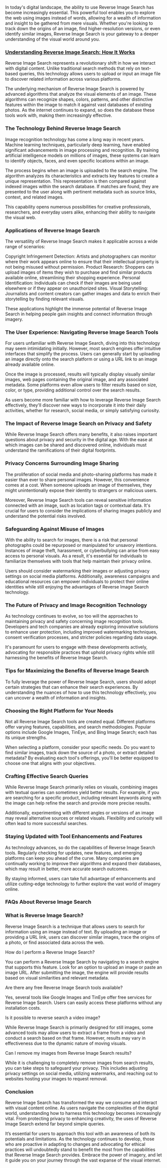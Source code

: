 In today's digital landscape, the ability to use Reverse Image Search has become increasingly essential. This powerful tool enables you to explore the web using images instead of words, allowing for a wealth of information and insight to be gathered from mere visuals. Whether you're looking to track down the origins of an image, find higher-resolution versions, or even identify similar images, Reverse Image Search is your gateway to a deeper understanding of the visual world around you.

<h3><a href="https://getallnow.online/i/ea2dd23">Understanding Reverse Image Search: How It Works</a></h3>

Reverse Image Search represents a revolutionary shift in how we interact with digital content. Unlike traditional search methods that rely on text-based queries, this technology allows users to upload or input an image file to discover related information across various platforms.

The underlying mechanism of Reverse Image Search is powered by advanced algorithms that analyze the visual elements of an image. These algorithms can recognize shapes, colors, patterns, and other distinctive features within the image to match it against vast databases of existing photos. As the internet continues to expand, so does the database these tools work with, making them increasingly effective.

<h3>The Technology Behind Reverse Image Search</h3>

Image recognition technology has come a long way in recent years. Machine learning techniques, particularly deep learning, have enabled significant advancements in image processing and recognition. By training artificial intelligence models on millions of images, these systems can learn to identify objects, faces, and even specific locations within an image.

The process begins when an image is uploaded to the search engine. The algorithm analyzes its characteristics and extracts key features to create a unique representation. This representation is then compared against indexed images within the search database. If matches are found, they are presented to the user along with pertinent metadata such as source links, context, and related images.

This capability opens numerous possibilities for creative professionals, researchers, and everyday users alike, enhancing their ability to navigate the visual web.

<h3>Applications of Reverse Image Search</h3>

The versatility of Reverse Image Search makes it applicable across a wide range of scenarios:

Copyright Infringement Detection: Artists and photographers can monitor where their work appears online to ensure that their intellectual property is not being misused without permission.
Product Research: Shoppers can upload images of items they wish to purchase and find similar products available online, streamlining their shopping experience.
Personal Identification: Individuals can check if their images are being used elsewhere or if they appear on unauthorized sites.
Visual Storytelling: Journalists and content creators can gather images and data to enrich their storytelling by finding relevant visuals.

These applications highlight the immense potential of Reverse Image Search in helping people gain insights and connect information through imagery.

<h3>The User Experience: Navigating Reverse Image Search Tools</h3>

For users unfamiliar with Reverse Image Search, diving into this technology may seem intimidating initially. However, most search engines offer intuitive interfaces that simplify the process. Users can generally start by uploading an image directly onto the search platform or using a URL link to an image already available online.

Once the image is processed, results will typically display visually similar images, web pages containing the original image, and any associated metadata. Some platforms even allow users to filter results based on size, color, or type, providing additional control over the search results.

As users become more familiar with how to leverage Reverse Image Search effectively, they'll discover new ways to incorporate it into their daily activities, whether for research, social media, or simply satisfying curiosity.

<h3>The Impact of Reverse Image Search on Privacy and Safety</h3>

While Reverse Image Search offers many benefits, it also raises important questions about privacy and security in the digital age. With the ease at which images can be shared and discovered online, individuals must understand the ramifications of their digital footprints.

<h3>Privacy Concerns Surrounding Image Sharing</h3>

The proliferation of social media and photo-sharing platforms has made it easier than ever to share personal images. However, this convenience comes at a cost. When someone uploads an image of themselves, they might unintentionally expose their identity to strangers or malicious users.

Moreover, Reverse Image Search tools can reveal sensitive information connected with an image, such as location tags or contextual data. It's crucial for users to consider the implications of sharing images publicly and understand the potential risks involved.

<h3>Safeguarding Against Misuse of Images</h3>

With the ability to search for images, there is a risk that personal photographs could be repurposed or manipulated for unsavory intentions. Instances of image theft, harassment, or cyberbullying can arise from easy access to personal visuals. As a result, it's essential for individuals to familiarize themselves with tools that help maintain their privacy online.

Users should consider watermarking their images or adjusting privacy settings on social media platforms. Additionally, awareness campaigns and educational resources can empower individuals to protect their online identities while still enjoying the advantages of Reverse Image Search technology.

<h3>The Future of Privacy and Image Recognition Technology</h3>

As technology continues to evolve, so too will the approaches to maintaining privacy and safety concerning image recognition tools. Developers and tech companies are already exploring innovative solutions to enhance user protection, including improved watermarking techniques, consent verification processes, and stricter policies regarding data usage.

It's paramount for users to engage with these developments actively, advocating for responsible practices that uphold privacy rights while still harnessing the benefits of Reverse Image Search.

<h3>Tips for Maximizing the Benefits of Reverse Image Search</h3>

To fully leverage the power of Reverse Image Search, users should adopt certain strategies that can enhance their search experiences. By understanding the nuances of how to use this technology effectively, you can uncover a wealth of information and insights.

<h3>Choosing the Right Platform for Your Needs</h3>

Not all Reverse Image Search tools are created equal. Different platforms offer varying features, capabilities, and search methodologies. Popular options include Google Images, TinEye, and Bing Image Search; each has its unique strengths.

When selecting a platform, consider your specific needs. Do you want to find similar images, track down the source of a photo, or extract detailed metadata? By evaluating each tool's offerings, you'll be better equipped to choose one that aligns with your objectives.

<h3>Crafting Effective Search Queries</h3>

While Reverse Image Search primarily relies on visuals, combining images with textual queries can sometimes yield better results. For example, if you are searching for a specific product, including relevant keywords along with the image can help refine the search and provide more precise results.

Additionally, experimenting with different angles or versions of an image may reveal alternative sources or related visuals. Flexibility and curiosity will often lead to more successful searches.

<h3>Staying Updated with Tool Enhancements and Features</h3>

As technology advances, so do the capabilities of Reverse Image Search tools. Regularly checking for updates, new features, and emerging platforms can keep you ahead of the curve. Many companies are continually working to improve their algorithms and expand their databases, which may result in better, more accurate search outcomes.

By staying informed, users can take full advantage of enhancements and utilize cutting-edge technology to further explore the vast world of imagery online.

<h3>FAQs About Reverse Image Search</h3>
<h3>What is Reverse Image Search?</h3>

Reverse Image Search is a technique that allows users to search for information using an image instead of text. By uploading an image or providing a URL link, users can discover similar images, trace the origins of a photo, or find associated data across the web.

How do I perform a Reverse Image Search?

You can perform a Reverse Image Search by navigating to a search engine that supports this feature. Look for an option to upload an image or paste an image URL. After submitting the image, the engine will provide results based on visual similarities and relevant metadata.

Are there any free Reverse Image Search tools available?

Yes, several tools like Google Images and TinEye offer free services for Reverse Image Search. Users can easily access these platforms without any installation costs.

Is it possible to reverse search a video image?

While Reverse Image Search is primarily designed for still images, some advanced tools may allow users to extract a frame from a video and conduct a search based on that frame. However, results may vary in effectiveness due to the dynamic nature of moving visuals.

Can I remove my images from Reverse Image Search results?

While it is challenging to completely remove images from search results, you can take steps to safeguard your privacy. This includes adjusting privacy settings on social media, utilizing watermarks, and reaching out to websites hosting your images to request removal.

<h3>Conclusion</h3>

Reverse Image Search has transformed the way we consume and interact with visual content online. As users navigate the complexities of the digital world, understanding how to harness this technology becomes increasingly vital. From protecting privacy to enhancing creativity, the uses of Reverse Image Search extend far beyond simple queries.

It’s essential for users to approach this tool with an awareness of both its potentials and limitations. As the technology continues to develop, those who are proactive in adapting to changes and advocating for ethical practices will undoubtedly stand to benefit the most from the capabilities that Reverse Image Search provides. Embrace the power of imagery, and let it guide you on your journey through the vast expanse of the visual internet.
